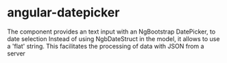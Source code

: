 # angular-datepicker

The <datepicker-popup> component provides an text input with an NgBootstrap DatePicker, to date selection
Instead of using NgbDateStruct in the model, it allows to use a 'flat' string.
This facilitates the processing of data with JSON from a server
